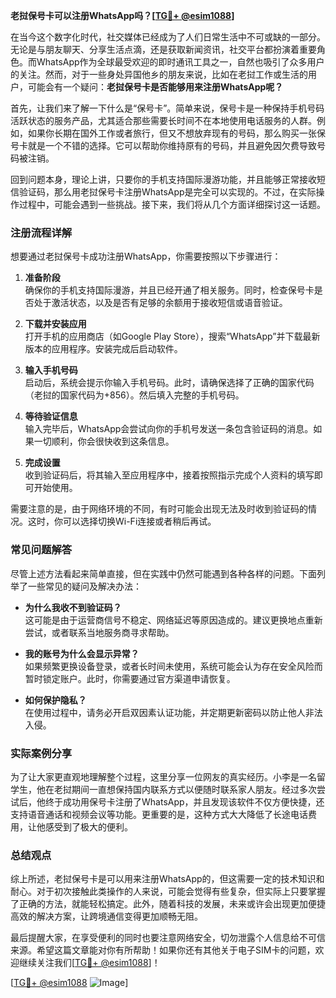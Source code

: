 **老挝保号卡可以注册WhatsApp吗？[[TG💪+ @esim1088](https://t.me/s/esim1088)]**

在当今这个数字化时代，社交媒体已经成为了人们日常生活中不可或缺的一部分。无论是与朋友聊天、分享生活点滴，还是获取新闻资讯，社交平台都扮演着重要角色。而WhatsApp作为全球最受欢迎的即时通讯工具之一，自然也吸引了众多用户的关注。然而，对于一些身处异国他乡的朋友来说，比如在老挝工作或生活的用户，可能会有一个疑问：**老挝保号卡是否能够用来注册WhatsApp呢？**

首先，让我们来了解一下什么是“保号卡”。简单来说，保号卡是一种保持手机号码活跃状态的服务产品，尤其适合那些需要长时间不在本地使用电话服务的人群。例如，如果你长期在国外工作或者旅行，但又不想放弃现有的号码，那么购买一张保号卡就是一个不错的选择。它可以帮助你维持原有的号码，并且避免因欠费导致号码被注销。

回到问题本身，理论上讲，只要你的手机支持国际漫游功能，并且能够正常接收短信验证码，那么用老挝保号卡注册WhatsApp是完全可以实现的。不过，在实际操作过程中，可能会遇到一些挑战。接下来，我们将从几个方面详细探讨这一话题。

### 注册流程详解

想要通过老挝保号卡成功注册WhatsApp，你需要按照以下步骤进行：

1. **准备阶段**  
   确保你的手机支持国际漫游，并且已经开通了相关服务。同时，检查保号卡是否处于激活状态，以及是否有足够的余额用于接收短信或语音验证。

2. **下载并安装应用**  
   打开手机的应用商店（如Google Play Store），搜索“WhatsApp”并下载最新版本的应用程序。安装完成后启动软件。

3. **输入手机号码**  
   启动后，系统会提示你输入手机号码。此时，请确保选择了正确的国家代码（老挝的国家代码为+856）。然后填入完整的手机号码。

4. **等待验证信息**  
   输入完毕后，WhatsApp会尝试向你的手机号发送一条包含验证码的消息。如果一切顺利，你会很快收到这条信息。

5. **完成设置**  
   收到验证码后，将其输入至应用程序中，接着按照指示完成个人资料的填写即可开始使用。

需要注意的是，由于网络环境的不同，有时可能会出现无法及时收到验证码的情况。这时，你可以选择切换Wi-Fi连接或者稍后再试。

### 常见问题解答

尽管上述方法看起来简单直接，但在实践中仍然可能遇到各种各样的问题。下面列举了一些常见的疑问及解决办法：

- **为什么我收不到验证码？**  
  这可能是由于运营商信号不稳定、网络延迟等原因造成的。建议更换地点重新尝试，或者联系当地服务商寻求帮助。

- **我的账号为什么会显示异常？**  
  如果频繁更换设备登录，或者长时间未使用，系统可能会认为存在安全风险而暂时锁定账户。此时，你需要通过官方渠道申请恢复。

- **如何保护隐私？**  
  在使用过程中，请务必开启双因素认证功能，并定期更新密码以防止他人非法入侵。

### 实际案例分享

为了让大家更直观地理解整个过程，这里分享一位网友的真实经历。小李是一名留学生，他在老挝期间一直想保持国内联系方式以便随时联系家人朋友。经过多次尝试后，他终于成功用保号卡注册了WhatsApp，并且发现该软件不仅方便快捷，还支持语音通话和视频会议等功能。更重要的是，这种方式大大降低了长途电话费用，让他感受到了极大的便利。

### 总结观点

综上所述，老挝保号卡是可以用来注册WhatsApp的，但这需要一定的技术知识和耐心。对于初次接触此类操作的人来说，可能会觉得有些复杂，但实际上只要掌握了正确的方法，就能轻松搞定。此外，随着科技的发展，未来或许会出现更加便捷高效的解决方案，让跨境通信变得更加顺畅无阻。

最后提醒大家，在享受便利的同时也要注意网络安全，切勿泄露个人信息给不可信来源。希望这篇文章能对你有所帮助！如果你还有其他关于电子SIM卡的问题，欢迎继续关注我们[[TG💪+ @esim1088](https://t.me/s/esim1088)]！

[[TG💪+ @esim1088](https://t.me/s/esim1088) ![Image](https://i.postimg.cc/4NQfJmqS/Snipaste-2025-05-13-00-14-12.png)]